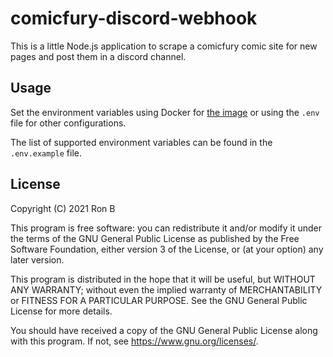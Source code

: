 # comicfury-discord-webhook

This is a little Node.js application to scrape a comicfury comic site for new pages and post them in a discord channel.

## Usage
Set the environment variables using Docker for [the image](https://github.com/ronthecookie/comicfury-discord-webhook/packages/756211) or using the `.env` file for other configurations.

The list of supported environment variables can be found in the `.env.example` file.

## License
Copyright (C) 2021 Ron B

This program is free software: you can redistribute it and/or modify
it under the terms of the GNU General Public License as published by
the Free Software Foundation, either version 3 of the License, or
(at your option) any later version.

This program is distributed in the hope that it will be useful,
but WITHOUT ANY WARRANTY; without even the implied warranty of
MERCHANTABILITY or FITNESS FOR A PARTICULAR PURPOSE.  See the
GNU General Public License for more details.

You should have received a copy of the GNU General Public License
along with this program.  If not, see <https://www.gnu.org/licenses/>.
